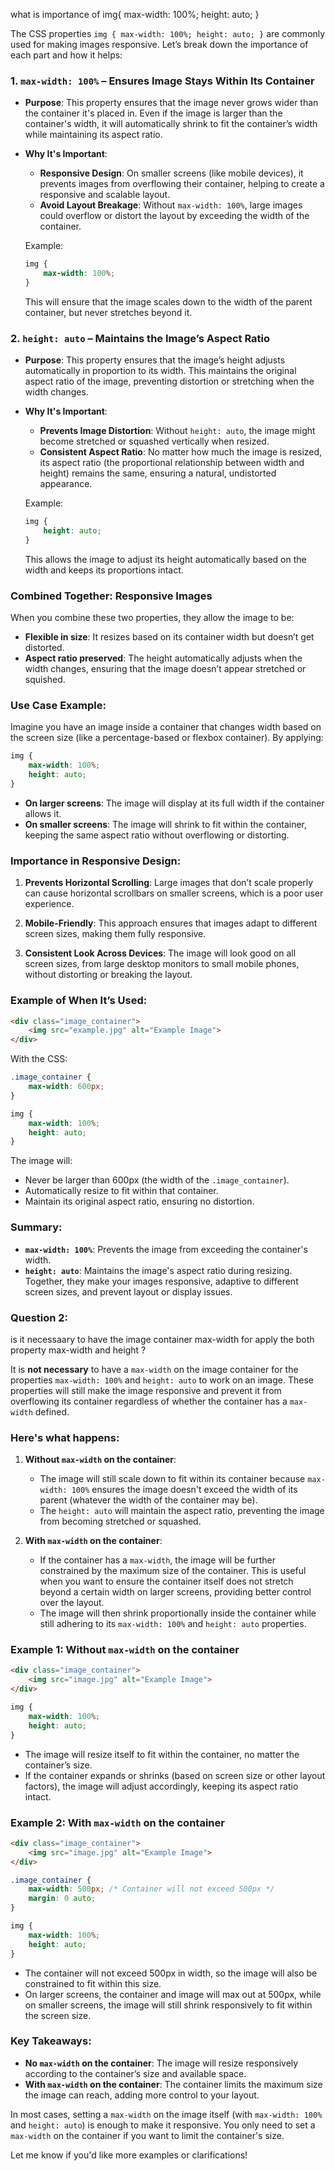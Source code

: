 what is importance of  img{ 
    max-width: 100%;
    height: auto;
}


The CSS properties `img { max-width: 100%; height: auto; }` are commonly used for making images responsive. Let’s break down the importance of each part and how it helps:

### 1. **`max-width: 100%`** – Ensures Image Stays Within Its Container

- **Purpose**: This property ensures that the image never grows wider than the container it's placed in. Even if the image is larger than the container's width, it will automatically shrink to fit the container’s width while maintaining its aspect ratio.
  
- **Why It's Important**:
  - **Responsive Design**: On smaller screens (like mobile devices), it prevents images from overflowing their container, helping to create a responsive and scalable layout.
  - **Avoid Layout Breakage**: Without `max-width: 100%`, large images could overflow or distort the layout by exceeding the width of the container.

  Example:
  ```css
  img {
      max-width: 100%;
  }
  ```

  This will ensure that the image scales down to the width of the parent container, but never stretches beyond it.

### 2. **`height: auto`** – Maintains the Image’s Aspect Ratio

- **Purpose**: This property ensures that the image’s height adjusts automatically in proportion to its width. This maintains the original aspect ratio of the image, preventing distortion or stretching when the width changes.
  
- **Why It's Important**:
  - **Prevents Image Distortion**: Without `height: auto`, the image might become stretched or squashed vertically when resized.
  - **Consistent Aspect Ratio**: No matter how much the image is resized, its aspect ratio (the proportional relationship between width and height) remains the same, ensuring a natural, undistorted appearance.

  Example:
  ```css
  img {
      height: auto;
  }
  ```

  This allows the image to adjust its height automatically based on the width and keeps its proportions intact.

### Combined Together: Responsive Images
When you combine these two properties, they allow the image to be:
- **Flexible in size**: It resizes based on its container width but doesn’t get distorted.
- **Aspect ratio preserved**: The height automatically adjusts when the width changes, ensuring that the image doesn’t appear stretched or squished.

### Use Case Example:
Imagine you have an image inside a container that changes width based on the screen size (like a percentage-based or flexbox container). By applying:

```css
img {
    max-width: 100%;
    height: auto;
}
```

- **On larger screens**: The image will display at its full width if the container allows it.
- **On smaller screens**: The image will shrink to fit within the container, keeping the same aspect ratio without overflowing or distorting.

### Importance in Responsive Design:

1. **Prevents Horizontal Scrolling**: Large images that don’t scale properly can cause horizontal scrollbars on smaller screens, which is a poor user experience.
   
2. **Mobile-Friendly**: This approach ensures that images adapt to different screen sizes, making them fully responsive.

3. **Consistent Look Across Devices**: The image will look good on all screen sizes, from large desktop monitors to small mobile phones, without distorting or breaking the layout.

### Example of When It’s Used:
```html
<div class="image_container">
    <img src="example.jpg" alt="Example Image">
</div>
```

With the CSS:

```css
.image_container {
    max-width: 600px;
}

img {
    max-width: 100%;
    height: auto;
}
```

The image will:
- Never be larger than 600px (the width of the `.image_container`).
- Automatically resize to fit within that container.
- Maintain its original aspect ratio, ensuring no distortion.

### Summary:
- **`max-width: 100%`**: Prevents the image from exceeding the container's width.
- **`height: auto`**: Maintains the image's aspect ratio during resizing.
Together, they make your images responsive, adaptive to different screen sizes, and prevent layout or display issues.



### Question 2:
is it necessaary to have the image container max-width  for apply the both property max-width and height ?


It is **not necessary** to have a `max-width` on the image container for the properties `max-width: 100%` and `height: auto` to work on an image. These properties will still make the image responsive and prevent it from overflowing its container regardless of whether the container has a `max-width` defined.

### Here's what happens:

1. **Without `max-width` on the container**:
   - The image will still scale down to fit within its container because `max-width: 100%` ensures the image doesn't exceed the width of its parent (whatever the width of the container may be).
   - The `height: auto` will maintain the aspect ratio, preventing the image from becoming stretched or squashed.

2. **With `max-width` on the container**:
   - If the container has a `max-width`, the image will be further constrained by the maximum size of the container. This is useful when you want to ensure the container itself does not stretch beyond a certain width on larger screens, providing better control over the layout.
   - The image will then shrink proportionally inside the container while still adhering to its `max-width: 100%` and `height: auto` properties.

### Example 1: Without `max-width` on the container
```html
<div class="image_container">
    <img src="image.jpg" alt="Example Image">
</div>
```

```css
img {
    max-width: 100%;
    height: auto;
}
```

- The image will resize itself to fit within the container, no matter the container’s size.
- If the container expands or shrinks (based on screen size or other layout factors), the image will adjust accordingly, keeping its aspect ratio intact.

### Example 2: With `max-width` on the container
```html
<div class="image_container">
    <img src="image.jpg" alt="Example Image">
</div>
```

```css
.image_container {
    max-width: 500px; /* Container will not exceed 500px */
    margin: 0 auto;
}

img {
    max-width: 100%;
    height: auto;
}
```

- The container will not exceed 500px in width, so the image will also be constrained to fit within this size.
- On larger screens, the container and image will max out at 500px, while on smaller screens, the image will still shrink responsively to fit within the screen size.

### **Key Takeaways**:

- **No `max-width` on the container**: The image will resize responsively according to the container’s size and available space.
- **With `max-width` on the container**: The container limits the maximum size the image can reach, adding more control to your layout.

In most cases, setting a `max-width` on the image itself (with `max-width: 100%` and `height: auto`) is enough to make it responsive. You only need to set a `max-width` on the container if you want to limit the container's size.

Let me know if you'd like more examples or clarifications!